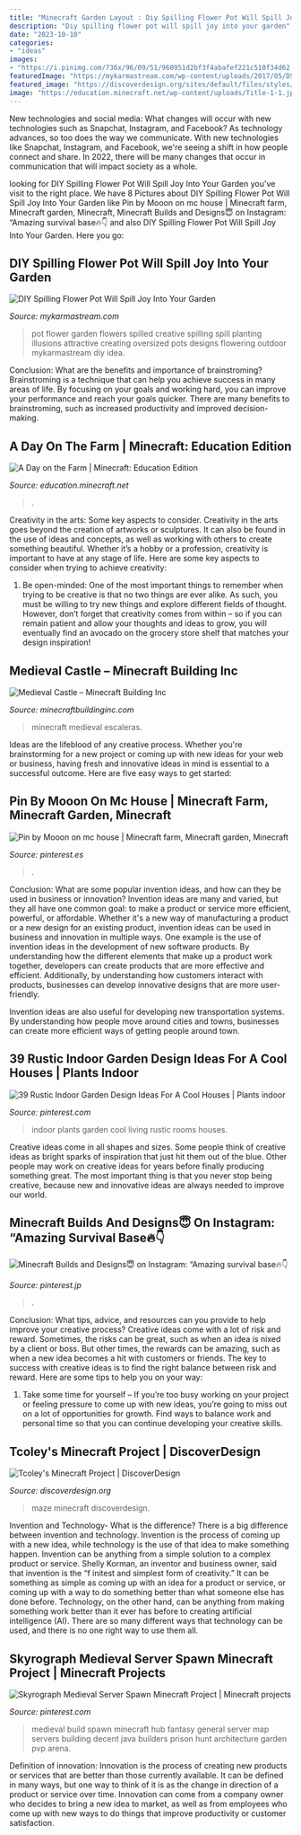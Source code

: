 ```yaml
---
title: "Minecraft Garden Layout : Diy Spilling Flower Pot Will Spill Joy Into Your Garden"
description: "Diy spilling flower pot will spill joy into your garden"
date: "2023-10-10"
categories:
- "ideas"
images:
- "https://i.pinimg.com/736x/96/09/51/960951d2bf3f4abafef221c510f34d62.jpg"
featuredImage: "https://mykarmastream.com/wp-content/uploads/2017/05/DSC01050.jpg"
featured_image: "https://discoverdesign.org/sites/default/files/styles/card_image/public/2016-09/Maze.jpg?itok=y6tixw6d"
image: "https://education.minecraft.net/wp-content/uploads/Title-1-1.jpg"
---
```



New technologies and social media: What changes will occur with new technologies such as Snapchat, Instagram, and Facebook?
As technology advances, so too does the way we communicate. With new technologies like Snapchat, Instagram, and Facebook, we're seeing a shift in how people connect and share. In 2022, there will be many changes that occur in communication that will impact society as a whole.

	

		
looking for DIY Spilling Flower Pot Will Spill Joy Into Your Garden you've visit to the right place. We have 8 Pictures about DIY Spilling Flower Pot Will Spill Joy Into Your Garden like Pin by Mooon on mc house | Minecraft farm, Minecraft garden, Minecraft, Minecraft Builds and Designs😇 on Instagram: “Amazing survival base🔥👇 and also DIY Spilling Flower Pot Will Spill Joy Into Your Garden. Here you go:
		
    
## DIY Spilling Flower Pot Will Spill Joy Into Your Garden

<img loading=lazy src="https://mykarmastream.com/wp-content/uploads/2017/05/DSC01050.jpg" onerror="this.onerror=null;this.src='https://tse4.mm.bing.net/th?id=OIP.9XdjC5HPu7bE_p-nqpx8EwHaFj&amp;pid=15.1';" alt="DIY Spilling Flower Pot Will Spill Joy Into Your Garden">

_Source: mykarmastream.com_

>pot flower garden flowers spilled creative spilling spill planting illusions attractive creating oversized pots designs flowering outdoor mykarmastream diy idea. 

	

Conclusion: What are the benefits and importance of brainstroming?
Brainstroming is a technique that can help you achieve success in many areas of life. By focusing on your goals and working hard, you can improve your performance and reach your goals quicker. There are many benefits to brainstroming, such as increased productivity and improved decision-making.

    
## A Day On The Farm | Minecraft: Education Edition

<img loading=lazy src="https://education.minecraft.net/wp-content/uploads/Title-1-1.jpg" onerror="this.onerror=null;this.src='https://tse2.mm.bing.net/th?id=OIP.YpuP7ML9l2CLNFgdQ2teUQHaEK&amp;pid=15.1';" alt="A Day on the Farm | Minecraft: Education Edition">

_Source: education.minecraft.net_

>. 

	

Creativity in the arts: Some key aspects to consider.
Creativity in the arts goes beyond the creation of artworks or sculptures. It can also be found in the use of ideas and concepts, as well as working with others to create something beautiful. Whether it’s a hobby or a profession, creativity is important to have at any stage of life. Here are some key aspects to consider when trying to achieve creativity: 
1) Be open-minded: One of the most important things to remember when trying to be creative is that no two things are ever alike. As such, you must be willing to try new things and explore different fields of thought. However, don’t forget that creativity comes from within – so if you can remain patient and allow your thoughts and ideas to grow, you will eventually find an avocado on the grocery store shelf that matches your design inspiration!

    
## Medieval Castle – Minecraft Building Inc

<img loading=lazy src="https://minecraftbuildinginc.com/wp-content/uploads/2013/02/The-Ballroom.jpg" onerror="this.onerror=null;this.src='https://tse3.mm.bing.net/th?id=OIP.ueDctjGfE5vZ2ifyFlng2gHaEo&amp;pid=15.1';" alt="Medieval Castle – Minecraft Building Inc">

_Source: minecraftbuildinginc.com_

>minecraft medieval escaleras. 

	

Ideas are the lifeblood of any creative process. Whether you're brainstorming for a new project or coming up with new ideas for your web or business, having fresh and innovative ideas in mind is essential to a successful outcome. Here are five easy ways to get started: 

    
## Pin By Mooon On Mc House | Minecraft Farm, Minecraft Garden, Minecraft

<img loading=lazy src="https://i.pinimg.com/736x/4b/5c/5d/4b5c5d8c1b514dc691605480c20f5b33.jpg" onerror="this.onerror=null;this.src='https://tse4.mm.bing.net/th?id=OIP.hg-S5DqfGqnqnfR575iRKgHaD7&amp;pid=15.1';" alt="Pin by Mooon on mc house | Minecraft farm, Minecraft garden, Minecraft">

_Source: pinterest.es_

>. 

	

Conclusion: What are some popular invention ideas, and how can they be used in business or innovation?
Invention ideas are many and varied, but they all have one common goal: to make a product or service more efficient, powerful, or affordable. Whether it's a new way of manufacturing a product or a new design for an existing product, invention ideas can be used in business and innovation in multiple ways.
One example is the use of invention ideas in the development of new software products. By understanding how the different elements that make up a product work together, developers can create products that are more effective and efficient. Additionally, by understanding how customers interact with products, businesses can develop innovative designs that are more user-friendly.

Invention ideas are also useful for developing new transportation systems. By understanding how people move around cities and towns, businesses can create more efficient ways of getting people around town.

    
## 39 Rustic Indoor Garden Design Ideas For A Cool Houses | Plants Indoor

<img loading=lazy src="https://i.pinimg.com/736x/a0/cd/84/a0cd84745c5a260f4bdcdf75855b5f42.jpg" onerror="this.onerror=null;this.src='https://tse4.mm.bing.net/th?id=OIP.tUTu2P2OJFcIgUl2EX5o2AHaKj&amp;pid=15.1';" alt="39 Rustic Indoor Garden Design Ideas For A Cool Houses | Plants indoor">

_Source: pinterest.com_

>indoor plants garden cool living rustic rooms houses. 

	

Creative ideas come in all shapes and sizes. Some people think of creative ideas as bright sparks of inspiration that just hit them out of the blue. Other people may work on creative ideas for years before finally producing something great. The most important thing is that you never stop being creative, because new and innovative ideas are always needed to improve our world.

    
## Minecraft Builds And Designs😇 On Instagram: “Amazing Survival Base🔥👇

<img loading=lazy src="https://i.pinimg.com/736x/96/09/51/960951d2bf3f4abafef221c510f34d62.jpg" onerror="this.onerror=null;this.src='https://tse1.mm.bing.net/th?id=OIP.YAonv2pg5KN6KDLryrzJdwHaHa&amp;pid=15.1';" alt="Minecraft Builds and Designs😇 on Instagram: “Amazing survival base🔥👇">

_Source: pinterest.jp_

>. 

	

Conclusion: What tips, advice, and resources can you provide to help improve your creative process?
Creative ideas come with a lot of risk and reward. Sometimes, the risks can be great, such as when an idea is nixed by a client or boss. But other times, the rewards can be amazing, such as when a new idea becomes a hit with customers or friends. The key to success with creative ideas is to find the right balance between risk and reward. Here are some tips to help you on your way: 
1. Take some time for yourself – If you’re too busy working on your project or feeling pressure to come up with new ideas, you’re going to miss out on a lot of opportunities for growth. Find ways to balance work and personal time so that you can continue developing your creative skills. 


    
## Tcoley&#039;s Minecraft Project | DiscoverDesign

<img loading=lazy src="https://discoverdesign.org/sites/default/files/styles/card_image/public/2016-09/Maze.jpg?itok=y6tixw6d" onerror="this.onerror=null;this.src='https://tse4.mm.bing.net/th?id=OIP.k7Fh8iEEMVkwMZUW1lIqKQAAAA&amp;pid=15.1';" alt="Tcoley&#039;s Minecraft Project | DiscoverDesign">

_Source: discoverdesign.org_

>maze minecraft discoverdesign. 

	

Invention and Technology- What is the difference?
There is a big difference between invention and technology. Invention is the process of coming up with a new idea, while technology is the use of that idea to make something happen. Invention can be anything from a simple solution to a complex product or service. Shelly Korman, an inventor and business owner, said that invention is the “f initest and simplest form of creativity.” It can be something as simple as coming up with an idea for a product or service, or coming up with a way to do something better than what someone else has done before. Technology, on the other hand, can be anything from making something work better than it ever has before to creating artificial intelligence (AI). There are so many different ways that technology can be used, and there is no one right way to use them all.

    
## Skyrograph Medieval Server Spawn Minecraft Project | Minecraft Projects

<img loading=lazy src="https://i.pinimg.com/736x/e0/4f/78/e04f78681520698a8c2719e1b75b875f.jpg" onerror="this.onerror=null;this.src='https://tse1.mm.bing.net/th?id=OIP.COjOeQ5dIXGfGkVUuIMUlwHaD0&amp;pid=15.1';" alt="Skyrograph Medieval Server Spawn Minecraft Project | Minecraft projects">

_Source: pinterest.com_

>medieval build spawn minecraft hub fantasy general server map servers building decent java builders prison hunt architecture garden pvp arena. 

	

Definition of innovation:
Innovation is the process of creating new products or services that are better than those currently available. It can be defined in many ways, but one way to think of it is as the change in direction of a product or service over time. Innovation can come from a company owner who decides to bring a new idea to market, as well as from employees who come up with new ways to do things that improve productivity or customer satisfaction.

